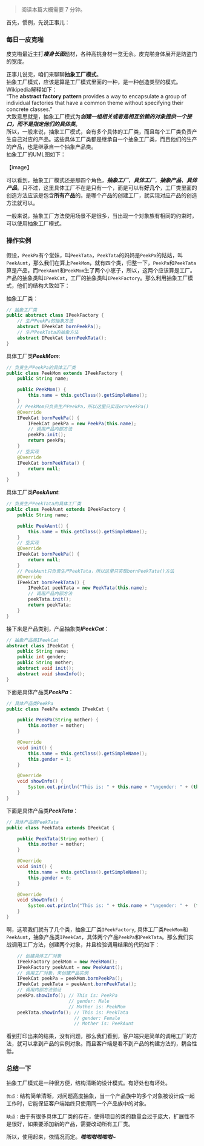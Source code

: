 > 阅读本篇大概需要 7 分钟。  

首先，惯例，先说正事儿：
### 每日一皮克啪
皮克啪最近主打***瘦身长图***题材，各种高挑身材一览无余。皮克啪身体展开是防盗门的宽度。


正事儿说完，咱们来聊聊**抽象工厂模式**。  
抽象工厂模式，应该是算是工厂模式里面的一种，是一种创造类型的模式。Wikipedia解释如下：  
“The **abstract factory pattern** provides a way to encapsulate a group of individual factories that have a common theme without specifying their concrete classes.”  
大致意思就是，抽象工厂模式为***创建一组相关或者是相互依赖的对象提供一个接口，而不是指定他们的具体类***。  
所以，一般来说，抽象工厂模式，会有多个具体的工厂类，而且每个工厂类负责产生自己对应的产品。这些具体工厂类都是继承自一个抽象工厂类，而且他们的生产的产品，也是继承自一个抽象产品类。  
抽象工厂的UML图如下：  

【image】 

可以看到，抽象工厂模式还是那四个角色，***抽象工厂***，***具体工厂***，***抽象产品***，***具体产品***。只不过，这里具体工厂不在是只有一个，而是可以有**好几个**，工厂类里面的创造方法应该是包含**所有产品**的。是哪个产品的创建工厂，就实现对应产品的创造方法就可以。

一般来说，抽象工厂方法使用场景不是很多，当出现一个对象族有相同的约束时，可以使用抽象工厂模式。

### 操作实例
假设，`PeekPa`有个堂妹，叫`PeekTata`，`PeekTata`的妈妈是`PeekPa`的姑姑，叫`PeekAunt`，那么我们在算上`PeekMom`，就有四个类，归整一下，`PeekPa`和`PeekTata`算是产品，而`PeekAunt`和`PeekMom`生了两个小崽子，所以，这两个应该算是工厂。产品的抽象类叫`IPeekCat`，工厂的抽象类叫`IPeekFactory`。那么利用抽象工厂模式，他们的结构大致如下：  

抽象工厂类：
```JAVA
// 抽象工厂类
public abstract class IPeekFactory {
    // 生产PeekPa的抽象方法
    abstract IPeekCat bornPeekPa();
    // 生产PeekTata的抽象方法
    abstract IPeekCat bornPeekTata();
}
```
具体工厂类***PeekMom***:
```JAVA
// 负责生产PeekPa的具体工厂类
public class PeekMom extends IPeekFactory {
    public String name;

    public PeekMom() {
        this.name = this.getClass().getSimpleName();
    }
    // PeekMom只负责生产PeekPa，所以这里只实现ornPeekPa()
    @Override
    IPeekCat bornPeekPa() {
        IPeekCat peekPa = new PeekPa(this.name);
        // 调用产品内部方法
        peekPa.init();
        return peekPa;
    }
    // 空实现
    @Override
    IPeekCat bornPeekTata() {
        return null;
    }
}
```
具体工厂类***PeekAunt***:
```JAVA
// 负责生产PeekTata的具体工厂类
public class PeekAunt extends IPeekFactory {
    public String name;

    public PeekAunt() {
        this.name = this.getClass().getSimpleName();
    }
    // 空实现
    @Override
    IPeekCat bornPeekPa() {
        return null;
    }
    // PeekAunt只负责生产PeekTata，所以这里只实现bornPeekTata()方法
    @Override
    IPeekCat bornPeekTata() {
        IPeekCat peekTata = new PeekTata(this.name);
        // 调用产品内部方法
        peekTata.init();
        return peekTata;
    }
}
```
接下来是产品类别，产品抽象类***IPeekCat***：
```JAVA
// 抽象产品类IPeekCat
abstract class IPeekCat {
    public String name;
    public int gender;
    public String mother;
    abstract void init();
    abstract void showInfo();
}
```
下面是具体产品类***PeekPa***：
```JAVA
// 具体产品类PeekPa
public class PeekPa extends IPeekCat {

    public PeekPa(String mother) {
        this.mother = mother;
    }

    @Override
    void init() {
        this.name = this.getClass().getSimpleName();
        this.gender = 1;
    }

    @Override
    void showInfo() {
        System.out.println("This is: " + this.name + "\ngender: " + (this.gender == 0 ? "Female" : "Male") + "\nMother is: " + this.mother);
    }
}

```
下面是具体产品类***PeekTata***：
```JAVA
// 具体产品类PeekTata
public class PeekTata extends IPeekCat {

    public PeekTata(String mother) {
        this.mother = mother;
    }

    @Override
    void init() {
        this.name = this.getClass().getSimpleName();
        this.gender = 0;
    }

    @Override
    void showInfo() {
        System.out.println("This is: " + this.name + "\ngender: " +  (this.gender == 0 ? "Female" : "Male") + "\nMother is: " + this.mother);
    }
}

```
啊，这项我们就有了几个类，抽象工厂类`IPeekFactory`, 具体工厂类`PeekMom`和`PeekAunt`，抽象产品类`IPeekCat`，具体两个产品`PeekPa`和`PeekTata`。那么我们实战调用工厂方法，创建两个对象，并且检验调用结果的代码如下：
```JAVA
    // 创建具体工厂对象
    IPeekFactory peekMom = new PeekMom();
    IPeekFactory peekAunt = new PeekAunt();
    // 调用工厂对象，来创建产品实例
    IPeekCat peekPa = peekMom.bornPeekPa();
    IPeekCat peekTata = peekAunt.bornPeekTata();
    // 调用内部方法验证
    peekPa.showInfo(); // This is: PeekPa
                       // gender: Male 
                       // Mother is: PeekMom
    peekTata.showInfo(); // This is: PeekTata
                         // gender: Female
                         // Mother is: PeekAunt
```
看到打印出来的结果，没有问题，那么我们看到，客户端只是简单的调用工厂的方法，就可以拿到产品的实例对象。而且客户端是看不到产品的构建方法的，耦合性低。
### 总结一下
抽象工厂模式是一种很方便，结构清晰的设计模式。有好处也有坏处。  

`优点：`结构简单清晰，对问题高度抽象，当一个产品族中的多个对象被设计成一起工作时，它能保证客户端始终只使用同一个产品族中的对象。  

`缺点：`由于有很多具体工厂类的存在，使得项目的类的数量会过于庞大，扩展性不是很好，如果要添加新的产品，需要改动所有工厂类。  

所以，使用起来，依情况而定。***啦啦啦啦啦啦~***